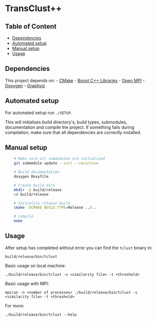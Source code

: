 # TransClust++ 

## Table of Content
* [Dependencies](#dependencies)
* [Automated setup](#automated-setup)
* [Manual setup](#manual-setup)
* [Usage](#usage)

## Dependencies
This project depends on:
	- [CMake](https://cmake.org/) 
	- [Boost C++ Libraries](http://www.boost.org/)
	- [Open MPI](https://www.open-mpi.org/)
	- [Doxygen](http://www.stack.nl/~dimitri/doxygen/index.html)
	- [Graphviz](http://www.graphviz.org/)

## Automated setup
For automated setup run `./SETUP`. 

This will initializes build directory's, build types, submodules, documentation 
and compile the project. If something fails during compilation, make sure that 
all dependencies are correctly installed.

## Manual setup

```Bash
	# Make sure all submodules are initialized
	git submodule update --init --recursive

	# Build documentation
	doxygen Doxyfile

	# Create build dirs
	mkdir -p build/release
	cd build/release

	# Initialize release build
	cmake -DCMAKE_BUILD_TYPE=Release ../..

	# compile
	make
```
## Usage
After setup has completed without error you can find the `tclust` binary in:
	
	build/release/bin/tclust

Basic usage on local machine:

	./build/release/bin/tclust -s <similarity file> -t <threshold> 

Basic usage with MPI:

	mpirun -n <number of processes> ./build/release/bin/tclust -s <similarity file> -t <threshold> 

For more:

	./build/release/bin/tclust --help

